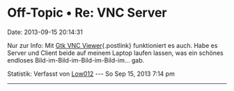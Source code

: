 Off-Topic • Re: VNC Server
==========================

Date: 2013-09-15 20:14:31

Nur zur Info: Mit [Gtk VNC
Viewer](https://launchpad.net/gtkvncviewer){.postlink} funktioniert es
auch. Habe es Server und Client beide auf meinem Laptop laufen lassen,
was ein schönes endloses Bild-im-Bild-im-Bild-im-Bild-im\... gab.

Statistik: Verfasst von
[Low012](http://forum.yacy-websuche.de/memberlist.php?mode=viewprofile&u=62)
--- So Sep 15, 2013 7:14 pm

------------------------------------------------------------------------
